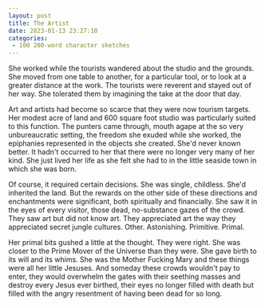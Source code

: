 ```yaml
---
layout: post
title: The Artist
date: 2023-01-13 23:27:10
categories:
 - 100 200-word character sketches
---
```


She worked while the tourists wandered about the studio and the grounds. She moved from one table to another, for a particular tool, or to look at a greater distance at the work. The tourists were reverent and stayed out of her way. She tolerated them by imagining the take at the door that day.

Art and artists had become so scarce that they were now tourism targets. Her modest acre of land and 600 square foot studio was particularly suited to this function. The punters came through, mouth agape at the so very unbureaucratic setting, the freedom she exuded while she worked, the epiphanies represented in the objects she created. She'd never known better. It hadn't occurred to her that there were no longer very many of her kind. She just lived her life as she felt she had to in the little seaside town in which she was born. &nbsp;

Of course, it required certain decisions. She was single, childless. She'd inherited the land. But the rewards on the other side of these directions and enchantments were significant, both spiritually and financially. She saw it in the eyes of every visitor, those dead, no-substance gazes of the crowd. They saw art but did not know art. They appreciated art the way they appreciated secret jungle cultures. Other. Astonishing. Primitive. Primal. &nbsp;

Her primal bits gushed a little at the thought. They were right. She was closer to the Prime Mover of the Universe than they were. She gave birth to its will and its whims. She was the Mother Fucking Mary and these things were all her little Jesuses. And someday these crowds wouldn't pay to enter, they would overwhelm the gates with their seething masses and destroy every Jesus ever birthed, their eyes no longer filled with death but filled with the angry resentment of having been dead for so long. &nbsp;
